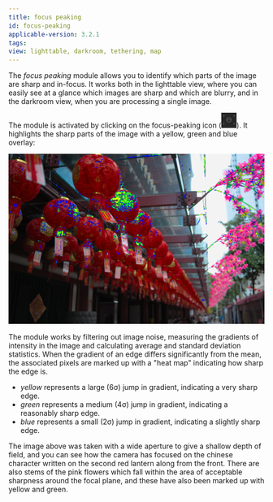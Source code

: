 ```yaml
---
title: focus peaking
id: focus-peaking
applicable-version: 3.2.1
tags: 
view: lighttable, darkroom, tethering, map
---
```


The _focus peaking_ module allows you to identify which parts of the image are sharp and in-focus. It works both in the lighttable view, where you can easily see at a glance which images are sharp and which are blurry, and in the darkroom view, when you are processing a single image.

The module is activated by clicking on the focus-peaking icon (![focus-peaking-icon](./focus-peaking/focus-peaking-icon.png#icon)). It highlights the sharp parts of the image with a yellow, green and blue overlay:

![focus-peaking-overview](./focus-peaking/focus-peaking-overview.png#w75)

The module works by filtering out image noise, measuring the gradients of intensity in the image and calculating average and standard deviation statistics. When the gradient of an edge differs significantly from the mean, the associated pixels are marked up with a "heat map" indicating how sharp the edge is.

- _yellow_ represents a large (6σ) jump in gradient, indicating a very sharp edge.
- _green_ represents a medium (4σ) jump in gradient, indicating a reasonably sharp edge.
- _blue_ represents a small (2σ) jump in gradient, indicating a slightly sharp edge.

The image above was taken with a wide aperture to give a shallow depth of field, and you can see how the camera has focused on the chinese character written on the second red lantern along from the front. There are also stems of the pink flowers which fall within the area of acceptable sharpness around the focal plane, and these have also been marked up with yellow and green.

